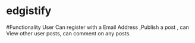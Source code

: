 # edgistify

#Functionality
User Can register with a Email Address ,Publish a post , can View other user posts, can comment on any posts.
